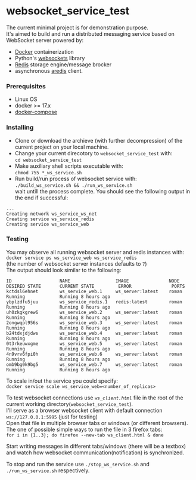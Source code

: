 # websocket_service_test

The current minimal project is for demonstration purpose.  
It's aimed to build and run a distributed messaging service based on WebSocket server powered by:
* [Docker](https://www.docker.com/community-edition) containerization
* Python's [websockets](https://github.com/aaugustin/websockets/) library
* [Redis](https://redis.io/) storage engine/message brocker
* asynchronous [aredis](https://github.com/NoneGG/aredis) client.

### Prerequisites

* Linux OS
* docker >= 17.x
* [docker-compose](https://docs.docker.com/compose/install/)

### Installing
* Clone or download the archieve (with further decompression) of the current project on your local machine.  
* Change your current direcotory to `websocket_service_test` with:  
`cd websocket_service_test`  
* Make auxiliary shell scripts executable with:  
`chmod 755 *_ws_service.sh`
* Run build/run process of websocket service with:  
`./build_ws_service.sh && ./run_ws_service.sh`  
wait untill the process complete. You should see the following output in the end if successful:
```
...
Creating network ws_service_ws_net
Creating service ws_service_redis
Creating service ws_service_web
```
### Testing

You may observe all running websocket server and redis instances with:  
`docker service ps ws_service_web ws_service_redis`  
(the number of websocket server instances defaults to `7`)  
The output should look similar to the following:
```
ID                  NAME                 IMAGE               NODE                DESIRED STATE       CURRENT STATE         ERROR               PORTS
kctdsl6ehnet        ws_service_web.1     ws_server:latest    roman               Running             Running 8 hours ago                       
ybplzdfu5juu        ws_service_redis.1   redis:latest        roman               Running             Running 8 hours ago                       
uh0zkgkgrew6        ws_service_web.2     ws_server:latest    roman               Running             Running 8 hours ago                       
2ongwqpl956s        ws_service_web.3     ws_server:latest    roman               Running             Running 8 hours ago                       
b24tdxjdjdws        ws_service_web.4     ws_server:latest    roman               Running             Running 8 hours ago                       
0t3rkeuwxgme        ws_service_web.5     ws_server:latest    roman               Running             Running 8 hours ago                       
4n9vrv6fpi0h        ws_service_web.6     ws_server:latest    roman               Running             Running 8 hours ago                       
omb9bg0k9bg5        ws_service_web.7     ws_server:latest    roman               Running             Running 8 hours ago 
```

To scale in/out the service you could specify:  
`docker service scale ws_service_web=<number_of_replicas>`  

To test websocket connections use *`ws_client.html`* file in the root of the current working directory(`websocket_service_test`).  
I'll serve as a browser websocket client with default connection `ws://127.0.0.1:5995` (just for testing)  
Open that file in multiple browser tabs or windows (or different browsers).  
The one of possible simple ways to run the file in 3 firefox tabs:  
`for i in {1..3}; do firefox --new-tab ws_client.html & done`

Start writing messages in different tabs/windows (there will be a textbox) and watch how websocket communication(notification) is synchronized.  

To stop and run the service use `./stop_ws_service.sh` and `./run_ws_service.sh` respectively.



